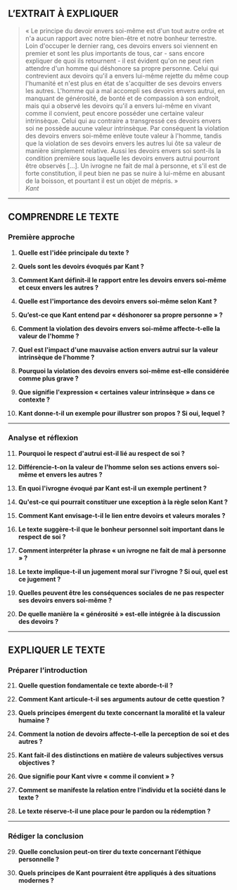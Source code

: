## L’EXTRAIT À EXPLIQUER

> « Le principe du devoir envers soi-même est d'un tout autre ordre et n'a aucun rapport avec notre bien-être et notre bonheur terrestre. Loin d'occuper le dernier rang, ces devoirs envers soi viennent en premier et sont les plus importants de tous, car - sans encore expliquer de quoi ils retournent - il est évident qu'on ne peut rien attendre d'un homme qui déshonore sa propre personne. Celui qui contrevient aux devoirs qu'il a envers lui-même rejette du même coup l'humanité et n'est plus en état de s'acquitter de ses devoirs envers les autres. L'homme qui a mal accompli ses devoirs envers autrui, en manquant de générosité, de bonté et de compassion à son endroit, mais qui a observé les devoirs qu'il a envers lui-même en vivant comme il convient, peut encore posséder une certaine valeur intrinsèque. Celui qui au contraire a transgressé ces devoirs envers soi ne possède aucune valeur intrinsèque. Par conséquent la violation des devoirs envers soi-même enlève toute valeur à l'homme, tandis que la violation de ses devoirs envers les autres lui ôte sa valeur de manière simplement relative. Aussi les devoirs envers soi sont-ils la condition première sous laquelle les devoirs envers autrui pourront être observés […]. Un ivrogne ne fait de mal à personne, et s'il est de forte constitution, il peut bien ne pas se nuire à lui-même en abusant de la boisson, et pourtant il est un objet de mépris. »  
> *Kant*

---

## COMPRENDRE LE TEXTE

### Première approche

1. **Quelle est l'idée principale du texte ?**

2. **Quels sont les devoirs évoqués par Kant ?**

3. **Comment Kant définit-il le rapport entre les devoirs envers soi-même et ceux envers les autres ?**

4. **Quelle est l'importance des devoirs envers soi-même selon Kant ?**

5. **Qu’est-ce que Kant entend par « déshonorer sa propre personne » ?**

6. **Comment la violation des devoirs envers soi-même affecte-t-elle la valeur de l'homme ?**

7. **Quel est l'impact d'une mauvaise action envers autrui sur la valeur intrinsèque de l'homme ?**

8. **Pourquoi la violation des devoirs envers soi-même est-elle considérée comme plus grave ?**

9. **Que signifie l'expression « certaines valeur intrinsèque » dans ce contexte ?**

10. **Kant donne-t-il un exemple pour illustrer son propos ? Si oui, lequel ?**

---

### Analyse et réflexion

11. **Pourquoi le respect d'autrui est-il lié au respect de soi ?**

12. **Différencie-t-on la valeur de l'homme selon ses actions envers soi-même et envers les autres ?**

13. **En quoi l'ivrogne évoqué par Kant est-il un exemple pertinent ?**

14. **Qu'est-ce qui pourrait constituer une exception à la règle selon Kant ?**

15. **Comment Kant envisage-t-il le lien entre devoirs et valeurs morales ?**

16. **Le texte suggère-t-il que le bonheur personnel soit important dans le respect de soi ?**

17. **Comment interpréter la phrase « un ivrogne ne fait de mal à personne » ?**

18. **Le texte implique-t-il un jugement moral sur l'ivrogne ? Si oui, quel est ce jugement ?**

19. **Quelles peuvent être les conséquences sociales de ne pas respecter ses devoirs envers soi-même ?**

20. **De quelle manière la « générosité » est-elle intégrée à la discussion des devoirs ?**

---

## EXPLIQUER LE TEXTE

### Préparer l’introduction

21. **Quelle question fondamentale ce texte aborde-t-il ?**

22. **Comment Kant articule-t-il ses arguments autour de cette question ?**

23. **Quels principes émergent du texte concernant la moralité et la valeur humaine ?**

24. **Comment la notion de devoirs affecte-t-elle la perception de soi et des autres ?**

25. **Kant fait-il des distinctions en matière de valeurs subjectives versus objectives ?**

26. **Que signifie pour Kant vivre « comme il convient » ?**

27. **Comment se manifeste la relation entre l'individu et la société dans le texte ?**

28. **Le texte réserve-t-il une place pour le pardon ou la rédemption ?**

---

### Rédiger la conclusion

29. **Quelle conclusion peut-on tirer du texte concernant l’éthique personnelle ?**

30. **Quels principes de Kant pourraient être appliqués à des situations modernes ?**